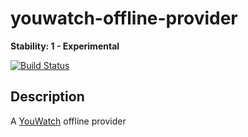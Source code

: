 # youwatch-offline-provider
**Stability: 1 - Experimental**

[![Build Status](https://travis-ci.org/yannbertrand/youwatch-offline-provider.svg?branch=master)](https://travis-ci.org/yannbertrand/youwatch-offline-provider)

## Description
A [YouWatch](https://github.com/yannbertrand/YouWatch) offline provider
